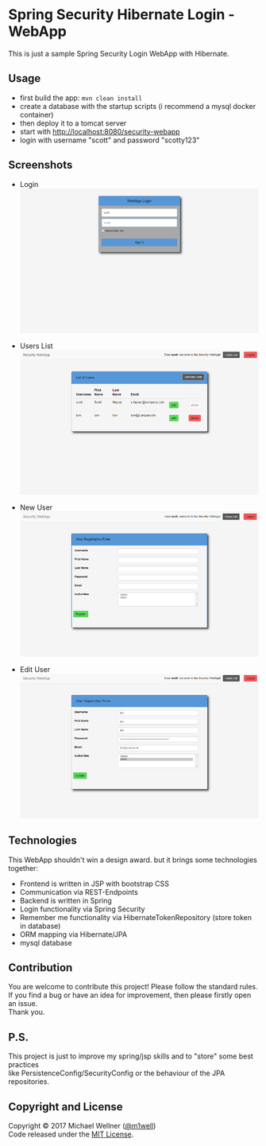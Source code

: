 # Spring Security Hibernate Login - WebApp

This is just a sample Spring Security Login WebApp with Hibernate.<br/>

## Usage
* first build the app: `mvn clean install`
* create a database with the startup scripts (i recommend a mysql docker container)
* then deploy it to a tomcat server
* start with [http://localhost:8080/security-webapp](http://localhost:8080/security-webapp)
* login with username "scott" and password "scotty123"

## Screenshots
* Login
![Login](screenshots/01_login.PNG "Login")

* Users List
![Login](screenshots/02_users_list.PNG "Users List")

* New User
![Login](screenshots/03_new_user.PNG "New User")

* Edit User
![Login](screenshots/04_edit_user.PNG "Edit User")

## Technologies
This WebApp shouldn't win a design award. but it brings some technologies together:<br/>
* Frontend is written in JSP with bootstrap CSS<br/>
* Communication via REST-Endpoints<br/>
* Backend is written in Spring<br/>
* Login functionality via Spring Security<br/>
* Remember me functionality via HibernateTokenRepository (store token in database)<br/>
* ORM mapping via Hibernate/JPA<br/>
* mysql database<br/>

## Contribution
You are welcome to contribute this project! Please follow the standard rules.<br/>
If you find a bug or have an idea for improvement, then please firstly open an issue.<br/>
Thank you.<br/>

## P.S.
This project is just to improve my spring/jsp skills and to "store" some best practices<br/>
like PersistenceConfig/SecurityConfig or the behaviour of the JPA repositories.<br/>

## Copyright and License
Copyright :copyright: 2017 Michael Wellner ([@m1well](http://www.twitter.m1well.de))<br/>
Code released under the [MIT License](/LICENSE).<br/>
